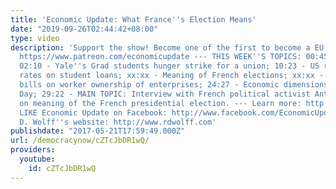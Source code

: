 ```yaml
---
title: 'Economic Update: What France''s Election Means'
date: "2019-09-26T02:44:42+08:00"
type: video
description: 'Support the show! Become one of the first to become a EU patron on Patreon:
  https://www.patreon.com/economicupdate --- THIS WEEK''S TOPICS: 00:45 - Announcements;
  02:10 - Yale''s Grad students hunger strike for a union; 10:23 - US raising interest
  rates on student loans; xx:xx - Meaning of French elections; xx:xx - 2 new Senate
  bills on worker ownership of enterprises; 24:27 - Economic dimensions of Mother''s
  Day; 29:22 - MAIN TOPIC: Interview with French political activist Antonin Plarier
  on meaning of the French presidential election. --- Learn more: http://www.democracyatwork.info/economicupdate
  LIKE Economic Update on Facebook: http://www.facebook.com/EconomicUpdate Richard
  D. Wolff''s website: http://www.rdwolff.com'
publishdate: "2017-05-21T17:59:49.000Z"
url: /democracynow/cZTcJbDR1wQ/
providers:
  youtube:
    id: cZTcJbDR1wQ
---
```

